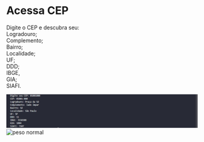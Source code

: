 <h1>Acessa CEP</h1>
<p>Digite o CEP e descubra seu:<br>Logradouro;<br>Complemento;<br>Bairro;<br>Localidade;<br>UF;<br>DDD;<br>IBGE,<br>GIA;<br>SIAFI.<p>
<img src = "/img/acessando_cep.png" alt = "acessando">

<img src = "/img/exemplo-peso-normal.png" alt="peso normal">